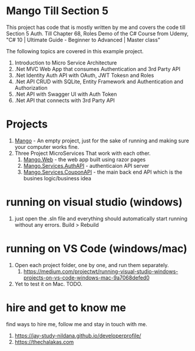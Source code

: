 # Mango Till Section 5

This project has code that is mostly written by me and covers the code till Section 5 Auth. Till Chapter 68, Roles Demo of the C# Course from Udemy, "C# 10 | Ultimate Guide - Beginner to Advanced | Master class" 

The following topics are covered in this example project.

1. Introduction to Micro Service Architecture
1. .Net MVC Web App that consumes Authentication and 3rd Party API
1. .Net Identity Auth API with OAuth, JWT Tokesn and Roles
1. .Net API CRUD with SQLite, Entity Framework and Authentication and Authorization
1. .Net API with Swagger UI with Auth Token
1. .Net API that connects with 3rd Party API

# Projects

1. [Mango](Mango) - An empty project, just for the sake of running and making sure your computer works fine. 
1. Three Project MicroServices That work with each other.
    1. [Mango.Web](Mango.Web) - the web app built using razor pages
    1. [Mango.Services.AuthAPI](Mango.Services.AuthAPI) - authenticaion API server
    1. [Mango.Services.CouponAPI](Mango.Services.CouponAPI) - the main back end API which is the busines logic/business idea

# running on visual studio (windows)

1. just open the .sln file and everything should automatically start running without any errors. Build > Rebuild

# running on VS Code (windows/mac)

1. Open each project folder, one by one, and run them separately. 
    1. https://medium.com/projectwt/running-visual-studio-windows-projects-on-vs-code-windows-mac-9a7068defed0
1. Yet to test it on Mac. TODO.

# hire and get to know me

find ways to hire me, follow me and stay in touch with me.

1. https://jay-study-nildana.github.io/developerprofile/
1. https://thechalakas.com
